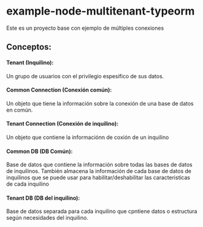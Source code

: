 # example-node-multitenant-typeorm
Este es un proyecto base con ejemplo de múltiples conexiones 

## Conceptos:

#### Tenant (Inquilino): 
Un grupo de usuarios con el privilegio espesifico de sus datos.

#### Common Connection (Conexión común):
Un objeto que tiene la información sobre la conexión de una base de datos en común.

#### Tenant Connection (Conexión de inquilino):
Un objeto que contiene la informaciónn de coxión de un inquilino

#### Common DB (DB Común):
Base de datos que contiene la información sobre todas las bases de datos de inquilinos. También almacena la información de cada base de datos de inquilinos que se puede usar para habilitar/deshabilitar las caracteristicas de cada inquilino

#### Tenant DB (DB del inquilino):
Base de datos separada para cada inquilino que cpntiene datos o estructura según necesidades del inquilino. 

